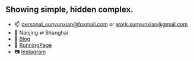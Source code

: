 ## Showing simple, hidden complex.


- 📫 <personal_sunyunxian@foxmail.com> or <work.sunyunxian@gmail.com>
- 📍  Nanjing ⇄ Shanghai
- :memo: [Blog](https://franksun2013.github.io/)
- :running: [RunningPage](https://franksun2013.github.io/running_page/)
- :camera: [Instagram](https://www.instagram.com/franksun2013/)

